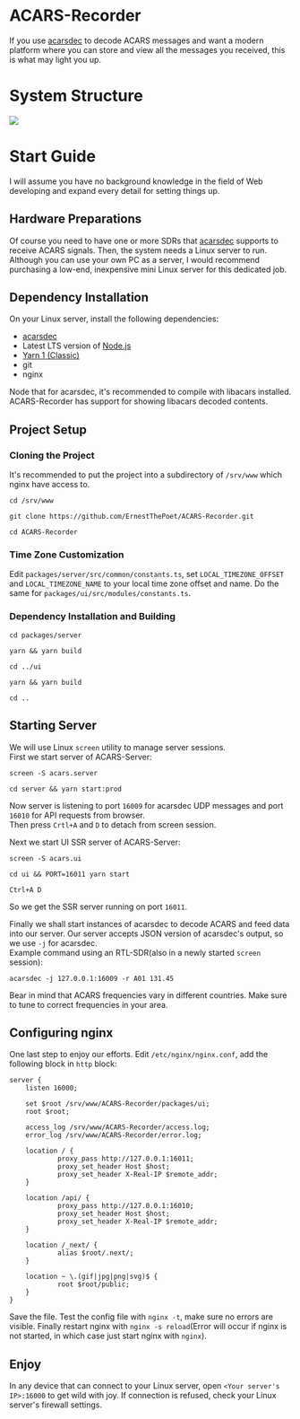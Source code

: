 # ACARS-Recorder
If you use [acarsdec](https://github.com/TLeconte/acarsdec) to decode ACARS messages and want a modern platform where you can store and view all the messages you received, this is what may light you up.

# System Structure

<image src="https://github.com/ErnestThePoet/ACARS-Recorder/blob/main/structure.png"/>

# Start Guide
I will assume you have no background knowledge in the field of Web developing and expand every detail for setting things up.

## Hardware Preparations
Of course you need to have one or more SDRs that [acarsdec](https://github.com/TLeconte/acarsdec) supports to receive ACARS signals. Then, the system needs a Linux server to run. Although you can use your own PC as a server, I would recommend purchasing a low-end, inexpensive mini Linux server for this dedicated job.

## Dependency Installation
On your Linux server, install the following dependencies:
- [acarsdec](https://github.com/TLeconte/acarsdec)
- Latest LTS version of [Node.js](https://nodejs.org/en/download/package-manager)
- [Yarn 1 (Classic)](https://classic.yarnpkg.com/en/docs/install)
- git
- nginx

Node that for acarsdec, it's recommended to compile with libacars installed. ACARS-Recorder has support for showing libacars decoded contents.

## Project Setup
### Cloning the Project
It's recommended to put the project into a subdirectory of `/srv/www` which nginx have access to.
```
cd /srv/www
```
```
git clone https://github.com/ErnestThePoet/ACARS-Recorder.git
```
```
cd ACARS-Recorder
```
### Time Zone Customization
Edit `packages/server/src/common/constants.ts`, set `LOCAL_TIMEZONE_OFFSET` and `LOCAL_TIMEZONE_NAME` to your local time zone offset and name. Do the same for `packages/ui/src/modules/constants.ts`.

### Dependency Installation and Building
```
cd packages/server
```
```
yarn && yarn build
```
```
cd ../ui
```
```
yarn && yarn build
```
```
cd ..
```

## Starting Server
We will use Linux `screen` utility to manage server sessions.  
First we start server of ACARS-Server:
```
screen -S acars.server
```
```
cd server && yarn start:prod
```
Now server is listening to port `16009` for acarsdec UDP messages and port `16010` for API requests from browser.  
Then press `Crtl+A` and `D` to detach from screen session.

Next we start UI SSR server of ACARS-Server:
```
screen -S acars.ui
```
```
cd ui && PORT=16011 yarn start
```
```
Ctrl+A D
```
So we get the SSR server running on port `16011`.

Finally we shall start instances of acarsdec to decode ACARS and feed data into our server. Our server accepts JSON version of acarsdec's output, so we use `-j` for acarsdec.  
Example command using an RTL-SDR(also in a newly started `screen` session):
```
acarsdec -j 127.0.0.1:16009 -r A01 131.45
```
Bear in mind that ACARS frequencies vary in different countries. Make sure to tune to correct frequencies in your area.

## Configuring nginx
One last step to enjoy our efforts. Edit `/etc/nginx/nginx.conf`, add the following block in `http` block:
```
server {
    listen 16000;

    set $root /srv/www/ACARS-Recorder/packages/ui;
    root $root;

    access_log /srv/www/ACARS-Recorder/access.log;
    error_log /srv/www/ACARS-Recorder/error.log;

    location / {
            proxy_pass http://127.0.0.1:16011;
            proxy_set_header Host $host;
            proxy_set_header X-Real-IP $remote_addr;
    }

    location /api/ {
            proxy_pass http://127.0.0.1:16010;
            proxy_set_header Host $host;
            proxy_set_header X-Real-IP $remote_addr;
    }

    location /_next/ {
            alias $root/.next/;
    }

    location ~ \.(gif|jpg|png|svg)$ {
            root $root/public;
    }
}
```
Save the file. Test the config file with `nginx -t`, make sure no errors are visible. Finally restart nginx with `nginx -s reload`(Error will occur if nginx is not started, in which case just start nginx with `nginx`).

## Enjoy
In any device that can connect to your Linux server, open `<Your server's IP>:16000` to get wild with joy. If connection is refused, check your Linux server's firewall settings.
